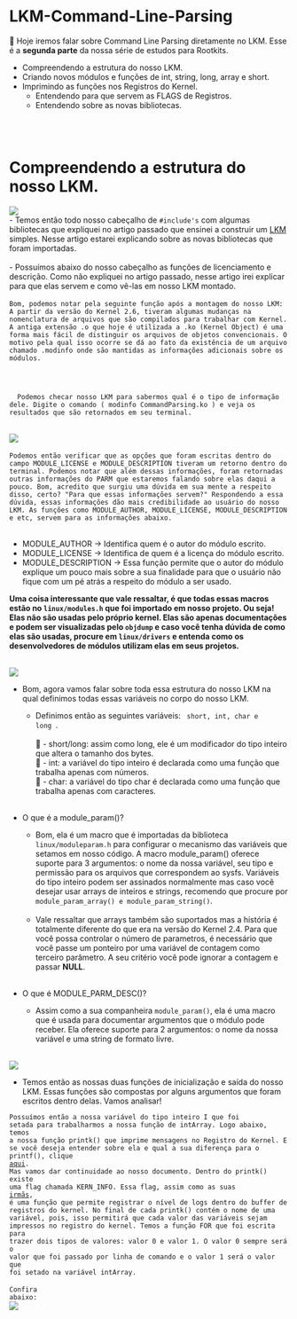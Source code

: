 # LKM-Command-Line-Parsing

  👾 Hoje iremos falar sobre Command Line Parsing diretamente no LKM. Esse é a <b>segunda parte</b> da nossa série de estudos para Rootkits.


  - Compreendendo a estrutura do nosso LKM.
  - Criando novos módulos e funções de int, string, long, array e short.
  - Imprimindo as funções nos Registros do Kernel.
    - Entendendo para que servem as FLAGS de Registros.
    - Entendendo sobre as novas bibliotecas.
<br>
<br>

# Compreendendo a estrutura do nosso LKM.

<img src="https://imgur.com/oAcCbs8.png">
<br>
  - Temos então todo nosso cabeçalho de <code>#include's</code> com algumas bibliotecas que expliquei no artigo passado que ensinei a construir um <a href="https://github.com/MarktwainSTDLL/Linux-Kernel-Module-basic-explanation/">LKM</a> simples. Nesse artigo estarei explicando sobre as novas bibliotecas que foram importadas.
  <br>
  <br>
  - Possuímos abaixo do nosso cabeçalho as funções de licenciamento e descrição. Como não expliquei no artigo passado, nesse artigo irei explicar para que elas servem e como vê-las em nosso LKM montado.
  <br><br>
  <code>Bom, podemos notar pela seguinte função após a montagem do nosso LKM: A partir da versão do Kernel 2.6, tiveram algumas mudanças na nomenclatura de arquivos que são compilados para trabalhar com Kernel. A antiga extensão .o que hoje é utilizada a .ko (Kernel Object) é uma forma mais fácil de distinguir os arquivos de objetos convencionais. O motivo pela qual isso ocorre se dá ao fato da existência de um arquivo chamado .modinfo onde são mantidas as informações adicionais sobre os módulos.
  <br>
  <br>
  Podemos checar nosso LKM para sabermos qual é o tipo de informação dele. Digite o comando ( modinfo CommandParsing.ko ) e veja os resultados que são retornados em seu terminal.
 </code>
 <br>
 <br>
 <img src="https://imgur.com/Ej6qWOt.png">
 <br><br>
 <code>Podemos então verificar que as opções que foram escritas dentro do campo MODULE_LICENSE e MODULE_DESCRIPTION tiveram um retorno dentro do terminal. Podemos notar que além dessas informações, foram retornadas outras informações do PARM que estaremos falando sobre elas daqui a pouco. Bom, acredito que surgiu uma dúvida em sua mente a respeito disso, certo? "Para que essas informações servem?" Respondendo a essa dúvida, essas informações dão mais credibilidade ao usuário do nosso LKM. As funções como MODULE_AUTHOR, MODULE_LICENSE, MODULE_DESCRIPTION e etc, servem para as informações abaixo.</code>
<br><br>

  - MODULE_AUTHOR -> Identifica quem é o autor do módulo escrito.
  - MODULE_LICENSE -> Identifica de quem é a licença do módulo escrito.
  - MODULE_DESCRIPTION -> Essa função permite que o autor do módulo explique um pouco mais sobre a sua finalidade para que o usuário não fique com um pé atrás a respeito do módulo a ser usado.

  <b>Uma coisa interessante que vale ressaltar, é que todas essas macros estão no <code>linux/modules.h</code> que foi importado em nosso projeto. Ou seja! Elas não são usadas pelo próprio kernel. Elas são apenas documentações e podem ser visualizadas pelo <code>objdump</code> e caso você tenha dúvida de como elas são usadas, procure em <code>linux/drivers</code> e entenda como os desenvolvedores de módulos utilizam elas em seus projetos.</b>
<br><br>

<img src="https://imgur.com/bYERex4.png">
<br>

 - Bom, agora vamos falar sobre toda essa estrutura do nosso LKM na qual definimos todas essas variáveis no corpo do nosso LKM.
    - Definimos então as seguintes variáveis: <code> short, int, char e long </code>.
    <br><br>
    🌟 - short/long: assim como long, ele é um modificador do tipo inteiro que altera o tamanho dos bytes.<br>
    🌟 - int: a variável do tipo inteiro é declarada como uma função que trabalha apenas com números.<br>
    🌟 - char: a variável do tipo char é declarada como uma função que trabalha apenas com caracteres.<br>
    <br>
    
  - O que é a module_param()?
    - Bom, ela é um macro que é importadas da biblioteca <code>linux/moduleparam.h</code> para configurar o mecanismo das variáveis que setamos em nosso código. A macro module_param() oferece suporte para 3 argumentos: o nome da nossa variável, seu tipo e permissão para os arquivos que correspondem ao sysfs. Variáveis do tipo inteiro podem ser assinados normalmente mas caso você desejar usar arrays de inteiros e strings, recomendo que procure por <code>module_param_array() e module_param_string()</code>.
    <br><br>
    - Vale ressaltar que arrays também são suportados mas a história é totalmente diferente do que era na versão do Kernel 2.4. Para que você possa controlar o número de parametros, é necessário que você passe um ponteiro por uma variável de contagem como terceiro parâmetro. A seu critério você pode ignorar a contagem e passar <b>NULL</b>.
    <br><br>
    
 - O que é MODULE_PARM_DESC()?
    - Assim como a sua companheira <code>module_param()</code>, ela é uma macro que é usada para documentar argumentos que o módulo pode receber. Ela oferece suporte para 2 argumentos: o nome da nossa variável e uma string de formato livre.
    <br><br>

<img src="https://imgur.com/lYvbnWa.png">
<br>

  - Temos então as nossas duas funções de inicialização e saída do nosso LKM. Essas funções são compostas por alguns argumentos que foram escritos dentro delas. Vamos analisar!
   
   <code>Possuímos então a nossa variável do tipo inteiro I que foi setada para trabalharmos a nossa função de intArray. Logo abaixo, temos a nossa função printk() que imprime mensagens no Registro do Kernel. E se você deseja entender sobre ela e qual a sua diferença para o printf(), clique <a href="https://github.com/MarktwainSTDLL/Linux-Kernel-Module-basic-explanation/">aqui</a>. Mas vamos dar continuidade ao nosso documento. Dentro do printk() existe uma flag chamada KERN_INFO. Essa flag, assim como as suas <a href="https://www.kernel.org/doc/html/latest/core-api/printk-basics.html">irmãs</a>, é uma função que permite registrar o nível de logs dentro do buffer de registros do kernel. No final de cada printk() contém o nome de uma variável, pois, isso permitirá que cada valor das variáveis sejam impressos no registro do kernel. Temos a função FOR que foi escrita para trazer dois tipos de valores: valor 0 e valor 1. O valor 0 sempre será o valor que foi passado por linha de comando e o valor 1 será o valor que foi setado na variável intArray.</code>
<br><br>
<code>Confira abaixo:</code><br>
<img src="https://imgur.com/HEoxhpq.png">

